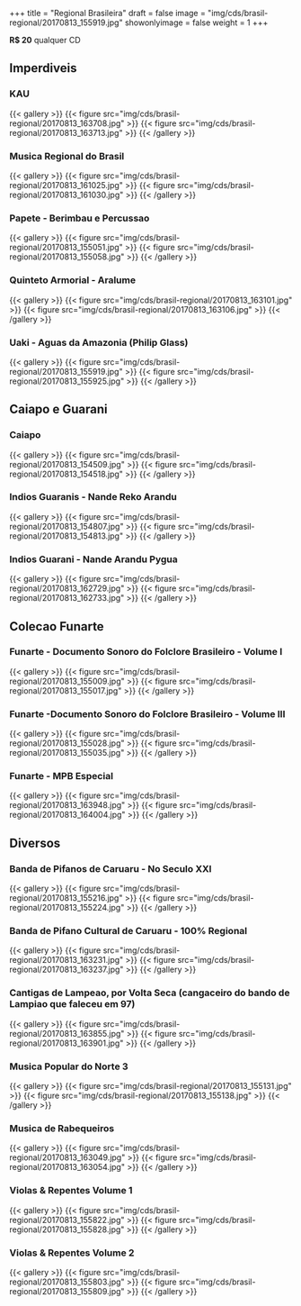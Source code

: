 +++
title = "Regional Brasileira"
draft = false
image = "img/cds/brasil-regional/20170813_155919.jpg"
showonlyimage = false
weight = 1
+++
<!--more-->
**R$ 20** qualquer CD

## Imperdiveis

### KAU
{{< gallery >}}
{{< figure src="img/cds/brasil-regional/20170813_163708.jpg" >}}
{{< figure src="img/cds/brasil-regional/20170813_163713.jpg" >}}
{{< /gallery >}}

### Musica Regional do Brasil
{{< gallery >}}
{{< figure src="img/cds/brasil-regional/20170813_161025.jpg" >}}
{{< figure src="img/cds/brasil-regional/20170813_161030.jpg" >}}
{{< /gallery >}}

### Papete - Berimbau e Percussao
{{< gallery >}}
{{< figure src="img/cds/brasil-regional/20170813_155051.jpg" >}}
{{< figure src="img/cds/brasil-regional/20170813_155058.jpg" >}}
{{< /gallery >}}

### Quinteto Armorial - Aralume
{{< gallery >}}
{{< figure src="img/cds/brasil-regional/20170813_163101.jpg" >}}
{{< figure src="img/cds/brasil-regional/20170813_163106.jpg" >}}
{{< /gallery >}}

### Uaki - Aguas da Amazonia (Philip Glass)
{{< gallery >}}
{{< figure src="img/cds/brasil-regional/20170813_155919.jpg" >}}
{{< figure src="img/cds/brasil-regional/20170813_155925.jpg" >}}
{{< /gallery >}}

## Caiapo e Guarani

### Caiapo
{{< gallery >}}
{{< figure src="img/cds/brasil-regional/20170813_154509.jpg" >}}
{{< figure src="img/cds/brasil-regional/20170813_154518.jpg" >}}
{{< /gallery >}}

### Indios Guaranis - Nande Reko Arandu
{{< gallery >}}
{{< figure src="img/cds/brasil-regional/20170813_154807.jpg" >}}
{{< figure src="img/cds/brasil-regional/20170813_154813.jpg" >}}
{{< /gallery >}}

### Indios Guarani - Nande Arandu Pygua
{{< gallery >}}
{{< figure src="img/cds/brasil-regional/20170813_162729.jpg" >}}
{{< figure src="img/cds/brasil-regional/20170813_162733.jpg" >}}
{{< /gallery >}}

## Colecao Funarte

### Funarte - Documento Sonoro do Folclore Brasileiro - Volume I
{{< gallery >}}
{{< figure src="img/cds/brasil-regional/20170813_155009.jpg" >}}
{{< figure src="img/cds/brasil-regional/20170813_155017.jpg" >}}
{{< /gallery >}}

### Funarte -Documento Sonoro do Folclore Brasileiro - Volume III
{{< gallery >}}
{{< figure src="img/cds/brasil-regional/20170813_155028.jpg" >}}
{{< figure src="img/cds/brasil-regional/20170813_155035.jpg" >}}
{{< /gallery >}}

### Funarte - MPB Especial
{{< gallery >}}
{{< figure src="img/cds/brasil-regional/20170813_163948.jpg" >}}
{{< figure src="img/cds/brasil-regional/20170813_164004.jpg" >}}
{{< /gallery >}}

## Diversos

### Banda de Pifanos de Caruaru - No Seculo XXI
{{< gallery >}}
{{< figure src="img/cds/brasil-regional/20170813_155216.jpg" >}}
{{< figure src="img/cds/brasil-regional/20170813_155224.jpg" >}}
{{< /gallery >}}

### Banda de Pifano Cultural de Caruaru - 100% Regional
{{< gallery >}}
{{< figure src="img/cds/brasil-regional/20170813_163231.jpg" >}}
{{< figure src="img/cds/brasil-regional/20170813_163237.jpg" >}}
{{< /gallery >}}

### Cantigas de Lampeao, por Volta Seca (cangaceiro do bando de Lampiao que faleceu em 97)
{{< gallery >}}
{{< figure src="img/cds/brasil-regional/20170813_163855.jpg" >}}
{{< figure src="img/cds/brasil-regional/20170813_163901.jpg" >}}
{{< /gallery >}}

### Musica Popular do Norte 3
{{< gallery >}}
{{< figure src="img/cds/brasil-regional/20170813_155131.jpg" >}}
{{< figure src="img/cds/brasil-regional/20170813_155138.jpg" >}}
{{< /gallery >}}

### Musica de Rabequeiros
{{< gallery >}}
{{< figure src="img/cds/brasil-regional/20170813_163049.jpg" >}}
{{< figure src="img/cds/brasil-regional/20170813_163054.jpg" >}}
{{< /gallery >}}

### Violas & Repentes Volume 1
{{< gallery >}}
{{< figure src="img/cds/brasil-regional/20170813_155822.jpg" >}}
{{< figure src="img/cds/brasil-regional/20170813_155828.jpg" >}}
{{< /gallery >}}

### Violas & Repentes Volume 2
{{< gallery >}}
{{< figure src="img/cds/brasil-regional/20170813_155803.jpg" >}}
{{< figure src="img/cds/brasil-regional/20170813_155809.jpg" >}}
{{< /gallery >}}

